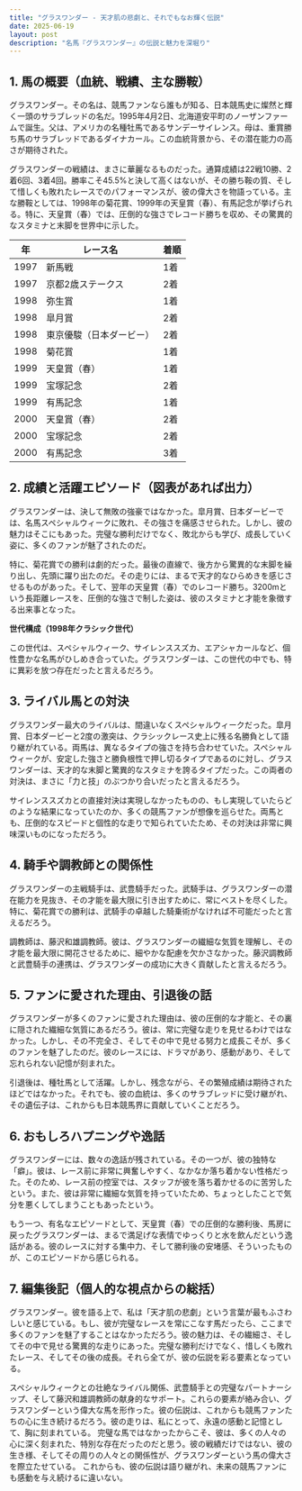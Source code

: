 ```yaml
---
title: "グラスワンダー - 天才肌の悲劇と、それでもなお輝く伝説"
date: 2025-06-19
layout: post
description: "名馬『グラスワンダー』の伝説と魅力を深堀り"
---
```


## 1. 馬の概要（血統、戦績、主な勝鞍）

グラスワンダー。その名は、競馬ファンなら誰もが知る、日本競馬史に燦然と輝く一頭のサラブレッドの名だ。1995年4月2日、北海道安平町のノーザンファームで誕生。父は、アメリカの名種牡馬であるサンデーサイレンス。母は、重賞勝ち馬のサラブレッドであるダイナカール。この血統背景から、その潜在能力の高さが期待された。

グラスワンダーの戦績は、まさに華麗なるものだった。通算成績は22戦10勝、2着6回、3着4回。勝率こそ45.5%と決して高くはないが、その勝ち鞍の質、そして惜しくも敗れたレースでのパフォーマンスが、彼の偉大さを物語っている。主な勝鞍としては、1998年の菊花賞、1999年の天皇賞（春）、有馬記念が挙げられる。特に、天皇賞（春）では、圧倒的な強さでレコード勝ちを収め、その驚異的なスタミナと末脚を世界中に示した。

| 年 | レース名             | 着順 |
|---|----------------------|-----|
| 1997 | 新馬戦             | 1着 |
| 1997 | 京都2歳ステークス   | 2着 |
| 1998 | 弥生賞             | 1着 |
| 1998 | 皐月賞             | 2着 |
| 1998 | 東京優駿（日本ダービー）| 2着 |
| 1998 | 菊花賞             | 1着 |
| 1999 | 天皇賞（春）         | 1着 |
| 1999 | 宝塚記念           | 2着 |
| 1999 | 有馬記念           | 1着 |
| 2000 | 天皇賞（春）         | 2着 |
| 2000 | 宝塚記念           | 2着 |
| 2000 | 有馬記念           | 3着 |


## 2. 成績と活躍エピソード（図表があれば出力）

グラスワンダーは、決して無敗の強豪ではなかった。皐月賞、日本ダービーでは、名馬スペシャルウィークに敗れ、その強さを痛感させられた。しかし、彼の魅力はそこにもあった。完璧な勝利だけでなく、敗北からも学び、成長していく姿に、多くのファンが魅了されたのだ。

特に、菊花賞での勝利は劇的だった。最後の直線で、後方から驚異的な末脚を繰り出し、先頭に躍り出たのだ。その走りには、まるで天才的なひらめきを感じさせるものがあった。そして、翌年の天皇賞（春）でのレコード勝ち。3200mという長距離レースを、圧倒的な強さで制した姿は、彼のスタミナと才能を象徴する出来事となった。

**世代構成（1998年クラシック世代）**

この世代は、スペシャルウィーク、サイレンススズカ、エアシャカールなど、個性豊かな名馬がひしめき合っていた。グラスワンダーは、この世代の中でも、特に異彩を放つ存在だったと言えるだろう。


## 3. ライバル馬との対決

グラスワンダー最大のライバルは、間違いなくスペシャルウィークだった。皐月賞、日本ダービーと2度の激突は、クラシックレース史上に残る名勝負として語り継がれている。両馬は、異なるタイプの強さを持ち合わせていた。スペシャルウィークが、安定した強さと勝負根性で押し切るタイプであるのに対し、グラスワンダーは、天才的な末脚と驚異的なスタミナを誇るタイプだった。この両者の対決は、まさに「力と技」のぶつかり合いだったと言えるだろう。

サイレンススズカとの直接対決は実現しなかったものの、もし実現していたらどのような結果になっていたのか、多くの競馬ファンが想像を巡らせた。両馬とも、圧倒的なスピードと個性的な走りで知られていたため、その対決は非常に興味深いものになっただろう。


## 4. 騎手や調教師との関係性

グラスワンダーの主戦騎手は、武豊騎手だった。武騎手は、グラスワンダーの潜在能力を見抜き、その才能を最大限に引き出すために、常にベストを尽くした。特に、菊花賞での勝利は、武騎手の卓越した騎乗術がなければ不可能だったと言えるだろう。

調教師は、藤沢和雄調教師。彼は、グラスワンダーの繊細な気質を理解し、その才能を最大限に開花させるために、細やかな配慮を欠かさなかった。藤沢調教師と武豊騎手の連携は、グラスワンダーの成功に大きく貢献したと言えるだろう。


## 5. ファンに愛された理由、引退後の話

グラスワンダーが多くのファンに愛された理由は、彼の圧倒的な才能と、その裏に隠された繊細な気質にあるだろう。彼は、常に完璧な走りを見せるわけではなかった。しかし、その不完全さ、そしてその中で見せる努力と成長こそが、多くのファンを魅了したのだ。彼のレースには、ドラマがあり、感動があり、そして忘れられない記憶が刻まれた。

引退後は、種牡馬として活躍。しかし、残念ながら、その繁殖成績は期待されたほどではなかった。それでも、彼の血統は、多くのサラブレッドに受け継がれ、その遺伝子は、これからも日本競馬界に貢献していくことだろう。


## 6. おもしろハプニングや逸話

グラスワンダーには、数々の逸話が残されている。その一つが、彼の独特な「癖」。彼は、レース前に非常に興奮しやすく、なかなか落ち着かない性格だった。そのため、レース前の控室では、スタッフが彼を落ち着かせるのに苦労したという。また、彼は非常に繊細な気質を持っていたため、ちょっとしたことで気分を悪くしてしまうこともあったという。

もう一つ、有名なエピソードとして、天皇賞（春）での圧倒的な勝利後、馬房に戻ったグラスワンダーは、まるで満足げな表情でゆっくりと水を飲んだという逸話がある。彼のレースに対する集中力、そして勝利後の安堵感、そういったものが、このエピソードから感じられる。


## 7. 編集後記（個人的な視点からの総括）

グラスワンダー。彼を語る上で、私は「天才肌の悲劇」という言葉が最もふさわしいと感じている。もし、彼が完璧なレースを常にこなす馬だったら、ここまで多くのファンを魅了することはなかっただろう。彼の魅力は、その繊細さ、そしてその中で見せる驚異的な走りにあった。完璧な勝利だけでなく、惜しくも敗れたレース、そしてその後の成長。それら全てが、彼の伝説を彩る要素となっている。

スペシャルウィークとの壮絶なライバル関係、武豊騎手との完璧なパートナーシップ、そして藤沢和雄調教師の献身的なサポート。これらの要素が絡み合い、グラスワンダーという偉大な馬を形作った。彼の伝説は、これからも競馬ファンたちの心に生き続けるだろう。彼の走りは、私にとって、永遠の感動と記憶として、胸に刻まれている。  完璧な馬ではなかったからこそ、彼は、多くの人々の心に深く刻まれた、特別な存在だったのだと思う。彼の戦績だけではない、彼の生き様、そしてその周りの人々との関係性が、グラスワンダーという馬の偉大さを際立たせている。  これからも、彼の伝説は語り継がれ、未来の競馬ファンにも感動を与え続けるに違いない。
